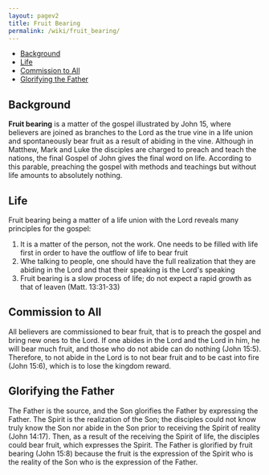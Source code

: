 ```yaml
---
layout: pagev2
title: Fruit Bearing
permalink: /wiki/fruit_bearing/
---
```

- [Background](#background)
- [Life](#life)
- [Commission to All](#commission-to-all)
- [Glorifying the Father](#glorifying-the-father)

## Background

**Fruit bearing** is a matter of the gospel illustrated by John 15, where believers are joined as branches to the Lord as the true vine in a life union and spontaneously bear fruit as a result of abiding in the vine. Although in Matthew, Mark and Luke the disciples are charged to preach and teach the nations, the final Gospel of John gives the final word on life. According to this parable, preaching the gospel with methods and teachings but without life amounts to absolutely nothing.

## Life

Fruit bearing being a matter of a life union with the Lord reveals many principles for the gospel:

1. It is a matter of the person, not the work. One needs to be filled with life first in order to have the outflow of life to bear fruit
2. Whe talking to people, one should have the full realization that they are abiding in the Lord and that their speaking is the Lord's speaking
3. Fruit bearing is a slow process of life; do not expect a rapid growth as that of leaven (Matt. 13:31-33)

## Commission to All

All believers are commissioned to bear fruit, that is to preach the gospel and bring new ones to the Lord. If one abides in the Lord and the Lord in him, he will bear much fruit, and those who do not abide can do nothing (John 15:5). Therefore, to not abide in the Lord is to not bear fruit and to be cast into fire (John 15:6), which is to lose the kingdom reward.

## Glorifying the Father

The Father is the source, and the Son glorifies the Father by expressing the Father. The Spirit is the realization of the Son; the disciples could not know truly know the Son nor abide in the Son prior to receiving the Spirit of reality (John 14:17). Then, as a result of the receiving the Spirit of life, the disciples could bear fruit, which expresses the Spirit. The Father is glorified by fruit bearing (John 15:8) because the fruit is the expression of the Spirit who is the reality of the Son who is the expression of the Father.